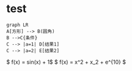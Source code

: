 # test
```mermaid
graph LR
A[方形] --> B(圆角)
B -->C{条件}
C --> |a=1| D[结果1]
C --> |a=2| E[结果2]
```
$ f(x) = sin(x) + 1$
$ f(x) = x^2 + x_2 + e^{10} $